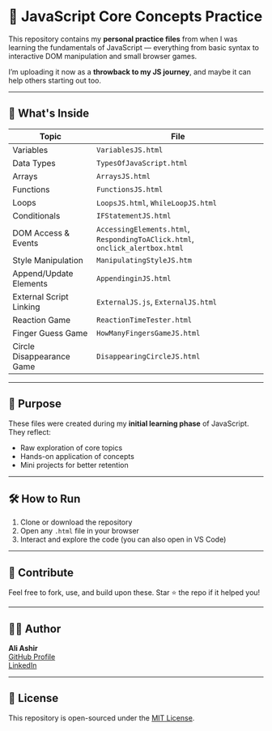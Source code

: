 # 🧠 JavaScript Core Concepts Practice

This repository contains my **personal practice files** from when I was learning the fundamentals of JavaScript — everything from basic syntax to interactive DOM manipulation and small browser games.

I’m uploading it now as a **throwback to my JS journey**, and maybe it can help others starting out too.

---

## 🚀 What's Inside

| Topic | File |
|-------|------|
| Variables | `VariablesJS.html` |
| Data Types | `TypesOfJavaScript.html` |
| Arrays | `ArraysJS.html` |
| Functions | `FunctionsJS.html` |
| Loops | `LoopsJS.html`, `WhileLoopJS.html` |
| Conditionals | `IFStatementJS.html` |
| DOM Access & Events | `AccessingElements.html`, `RespondingToAClick.html`, `onclick_alertbox.html` |
| Style Manipulation | `ManipulatingStyleJS.htm` |
| Append/Update Elements | `AppendinginJS.html` |
| External Script Linking | `ExternalJS.js`, `ExternalJS.html` |
| Reaction Game | `ReactionTimeTester.html` |
| Finger Guess Game | `HowManyFingersGameJS.html` |
| Circle Disappearance Game | `DisappearingCircleJS.html` |

---

## 🎯 Purpose

These files were created during my **initial learning phase** of JavaScript. They reflect:
- Raw exploration of core topics
- Hands-on application of concepts
- Mini projects for better retention

---

## 🛠 How to Run

1. Clone or download the repository
2. Open any `.html` file in your browser
3. Interact and explore the code (you can also open in VS Code)

---

## 🤝 Contribute

Feel free to fork, use, and build upon these. Star ⭐ the repo if it helped you!

---

## 👨‍💻 Author

**Ali Ashir**  
[GitHub Profile](https://github.com/ashir138)  
[LinkedIn]([https://www.linkedin.com/in/ali-ashir](https://www.linkedin.com/in/ali-ashir-3bb590257/))

---

## 📜 License

This repository is open-sourced under the [MIT License](LICENSE).
